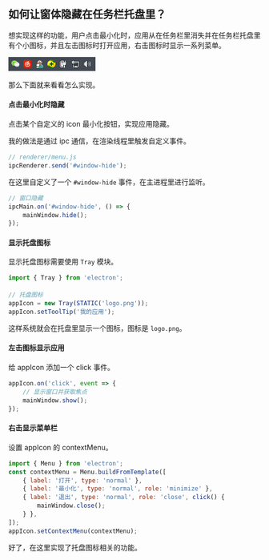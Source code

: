 
## 如何让窗体隐藏在任务栏托盘里？

想实现这样的功能，用户点击最小化时，应用从在任务栏里消失并在任务栏托盘里有个小图标，并且左击图标时打开应用，右击图标时显示一系列菜单。

![](../resource/20171226202749.png)

那么下面就来看看怎么实现。

#### 点击最小化时隐藏
点击某个自定义的 icon 最小化按钮，实现应用隐藏。

我的做法是通过 ipc 通信，在渲染线程里触发自定义事件。

```js
// renderer/menu.js
ipcRenderer.send('#window-hide');
```

在这里自定义了一个 `#window-hide` 事件，在主进程里进行监听。

```js
// 窗口隐藏
ipcMain.on('#window-hide', () => {
    mainWindow.hide();
});
```

#### 显示托盘图标
显示托盘图标需要使用 `Tray` 模块。

```js
import { Tray } from 'electron';

// 托盘图标
appIcon = new Tray(STATIC('logo.png'));
appIcon.setToolTip('我的应用');
```

这样系统就会在托盘里显示一个图标，图标是 `logo.png`。

#### 左击图标显示应用
给 appIcon 添加一个 click 事件。

```js
appIcon.on('click', event => {
    // 显示窗口并获取焦点
    mainWindow.show();
});
```

#### 右击显示菜单栏
设置 appIcon 的 contextMenu。

```js
import { Menu } from 'electron';
const contextMenu = Menu.buildFromTemplate([
    { label: '打开', type: 'normal' },
    { label: '最小化', type: 'normal', role: 'minimize' },
    { label: '退出', type: 'normal', role: 'close', click() {
        mainWindow.close();
    } },
]);
appIcon.setContextMenu(contextMenu);
```

好了，在这里实现了托盘图标相关的功能。